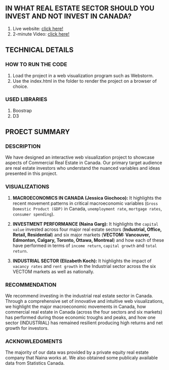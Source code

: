 ## **IN WHAT REAL ESTATE SECTOR SHOULD YOU INVEST AND NOT INVEST IN CANADA?**

1. Live website: [click here!](project171.github.io/design-invest/)
2. 2-minute Video: [click here!](https://youtube.com)


## **TECHNICAL DETAILS**

### **HOW TO RUN THE CODE**
1. Load the project in a web visualization program such as Webstorm.
2. Use the index.html in the folder to render the project on a browser of choice.
   
### **USED LIBRARIES**
1. Boostrap
2. D3

 
## **PROECT SUMMARY**

### **DESCRIPTION**

We have designed an interactive web visualization project to showcase aspects of Commercial Real Estate in Canada. Our primary target audience are real estate investors who understand the nuanced variables and ideas presented in this project. 


### **VISUALIZATIONS**

1. **MACROECONOMICS IN CANADA (Jessica Giochoco):** It highlights the recent movement patterns in critical macroeconomic variables (`Gross Domestic Product (GDP)` in Canada, `unemployment rate`, `mortgage rates`, `consumer spending`). 

2. **INVESTMENT PERFORMANCE (Naina Garg):** It highlights the `capital value` invested across four major real estate sectors (**Industrial, Office, Retail, Residential**) and six major markets (**VECTOM: Vancouver, Edmonton, Calgary, Toronto, Ottawa, Montreal**) and how each of these have performed in terms of `income return`, `capital growth` and `total return`.
   
3. **INDUSTRIAL SECTOR (Elizabeth Koch):** It highlights the impact of `vacancy rates` and `rent growth` in the Industrial sector across the six VECTOM markets as well as nationally.


### **RECOMMENDATION**

We recommend investing in the industrial real estate sector in Canada. Through a comprehensive set of innovative and intuitive web visualizations, we highlight the major macroeconomic movements in Canada, how commercial real estate  in Canada (across the four sectors and six markets) has performed during those economic troughs and peaks, and how one sector (INDUSTRIAL) has remained resilient producing high returns and net growth for investors. 


### **ACKNOWLEDGMENTS**
The majority of our data was provided by a private equity real estate company that Naina works at. We also obtained some publicaly available data from Statistics Canada. 

